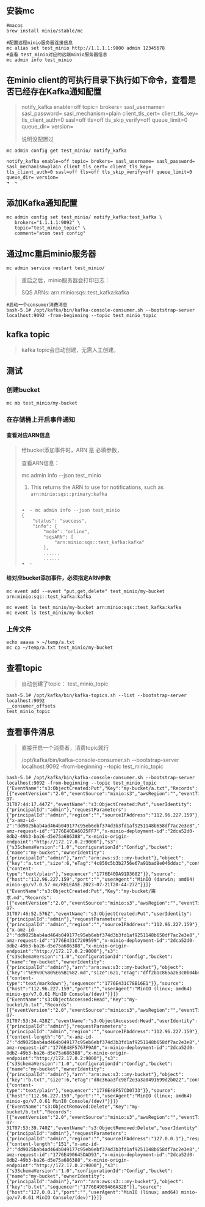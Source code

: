 ## 安装mc

```shell
#macos
brew install minio/stable/mc

#配置远程minio服务器连接信息
mc alias set test_minio http://1.1.1.1:9000 admin 12345678
#查看 test_minio对应的远端minio服务器信息
mc admin info test_minio

```

## 在minio client的可执行目录下执行如下命令，查看是否已经存在Kafka通知配置

> notify_kafka enable=off topic= brokers= sasl_username= sasl_password= sasl_mechanism=plain client_tls_cert= client_tls_key= tls_client_auth=0 sasl=off tls=off tls_skip_verify=off queue_limit=0 queue_dir= version=
>
> 说明没配置过

```shell
mc admin config get test_minio/ notify_kafka

notify_kafka enable=off topic= brokers= sasl_username= sasl_password= sasl_mechanism=plain client_tls_cert= client_tls_key= tls_client_auth=0 sasl=off tls=off tls_skip_verify=off queue_limit=0 queue_dir= version=
➜  ~

```

## 添加Kafka通知配置

```shell
mc admin config set test_minio/ notify_kafka:test_kafka \
   brokers="1.1.1.1:9092" \
   topic="test_minio_topic" \
   comment="atom test config"
```

## 通过mc重启minio服务器

```shell
mc admin service restart test_minio/
```

> 重启之后，minio服务器会打印日志：
>
> SQS ARNs: arn:minio:sqs::test_kafka:kafka

```shell
#启动一个consumer消费消息
bash-5.1# /opt/kafka/bin/kafka-console-consumer.sh --bootstrap-server localhost:9092 -from-beginning --topic test_minio_topic

```

## kafka topic 

> kafka topic会自动创建，无需人工创建。

## 测试

### 创建bucket

```shell
mc mb test_minio/my-bucket
```

### 在存储桶上开启事件通知

#### 查看对应ARN信息

> 给bucket添加事件时，ARN 是 必填参数，
>
> 查看ARN信息：
>
> mc admin info --json test_minio
>
> 1. This returns the ARN to use for notifications, such as `arn:minio:sqs::primary:kafka`
>
> ```shell
> 
> ➜  ~ mc admin info --json test_minio
> {
>     "status": "success",
>     "info": {
>         "mode": "online",
>         "sqsARN": [
>             "arn:minio:sqs::test_kafka:kafka"
>         ],
>         ......
>         ......
> ➜  ~
> ```

#### 给对应bucket添加事件，必须指定ARN参数

```shell
mc event add --event "put,get,delete" test_minio/my-bucket arn:minio:sqs::test_kafka:kafka

mc event ls test_minio/my-bucket arn:minio:sqs::test_kafka:kafka
mc event ls test_minio/my-bucket

```

### 上传文件

```shell
echo aaaaa > ~/temp/a.txt
mc cp ~/temp/a.txt test_minio/my-bucket

```

## 查看topic

> 自动创建了topic： test_minio_topic

```shell
bash-5.1# /opt/kafka/bin/kafka-topics.sh --list --bootstrap-server localhost:9092
__consumer_offsets
test_minio_topic
```

## 查看事件消息

> 直接开启一个消费者，消费topic就行
>
>  /opt/kafka/bin/kafka-console-consumer.sh --bootstrap-server localhost:9092 -from-beginning --topic test_minio_topic

```shell
bash-5.1# /opt/kafka/bin/kafka-console-consumer.sh --bootstrap-server localhost:9092 -from-beginning --topic test_minio_topic
{"EventName":"s3:ObjectCreated:Put","Key":"my-bucket/a.txt","Records":[{"eventVersion":"2.0","eventSource":"minio:s3","awsRegion":"","eventTime":"2023-07-31T07:44:17.447Z","eventName":"s3:ObjectCreated:Put","userIdentity":{"principalId":"admin"},"requestParameters":{"principalId":"admin","region":"","sourceIPAddress":"112.96.227.159"},"responseElements":{"x-amz-id-2":"dd9025bab4ad464b049177c95eb6ebf374d3b3fd1af9251148b658df7ac2e3e8","x-amz-request-id":"1776E40DA6025FF7","x-minio-deployment-id":"2dca52d0-8db2-49b3-ba26-d5e75a686388","x-minio-origin-endpoint":"http://172.17.0.2:9000"},"s3":{"s3SchemaVersion":"1.0","configurationId":"Config","bucket":{"name":"my-bucket","ownerIdentity":{"principalId":"admin"},"arn":"arn:aws:s3:::my-bucket"},"object":{"key":"a.txt","size":6,"eTag":"4c850c5b3b2756e67a91bad8e046ddac","contentType":"text/plain","userMetadata":{"content-type":"text/plain"},"sequencer":"1776E40DA91D3682"}},"source":{"host":"112.96.227.159","port":"","userAgent":"MinIO (darwin; amd64) minio-go/v7.0.57 mc/RELEASE.2023-07-21T20-44-27Z"}}]}
{"EventName":"s3:ObjectCreated:Put","Key":"my-bucket/需求.md","Records":[{"eventVersion":"2.0","eventSource":"minio:s3","awsRegion":"","eventTime":"2023-07-31T07:46:52.576Z","eventName":"s3:ObjectCreated:Put","userIdentity":{"principalId":"admin"},"requestParameters":{"principalId":"admin","region":"","sourceIPAddress":"112.96.227.159"},"responseElements":{"x-amz-id-2":"dd9025bab4ad464b049177c95eb6ebf374d3b3fd1af9251148b658df7ac2e3e8","x-amz-request-id":"1776E431C7209599","x-minio-deployment-id":"2dca52d0-8db2-49b3-ba26-d5e75a686388","x-minio-origin-endpoint":"http://172.17.0.2:9000"},"s3":{"s3SchemaVersion":"1.0","configurationId":"Config","bucket":{"name":"my-bucket","ownerIdentity":{"principalId":"admin"},"arn":"arn:aws:s3:::my-bucket"},"object":{"key":"%E9%9C%80%E6%B1%82.md","size":621,"eTag":"dff2b1c865a263c0b04becac72f698f9","contentType":"text/markdown","userMetadata":{"content-type":"text/markdown"},"sequencer":"1776E431C78B16E1"}},"source":{"host":"112.96.227.159","port":"","userAgent":"MinIO (linux; amd64) minio-go/v7.0.61 MinIO Console/(dev)"}}]}
{"EventName":"s3:ObjectAccessed:Head","Key":"my-bucket/b.txt","Records":[{"eventVersion":"2.0","eventSource":"minio:s3","awsRegion":"","eventTime":"2023-07-31T07:53:34.428Z","eventName":"s3:ObjectAccessed:Head","userIdentity":{"principalId":"admin"},"requestParameters":{"principalId":"admin","region":"","sourceIPAddress":"112.96.227.159"},"responseElements":{"content-length":"6","x-amz-id-2":"dd9025bab4ad464b049177c95eb6ebf374d3b3fd1af9251148b658df7ac2e3e8","x-amz-request-id":"1776E48F5767F9A0","x-minio-deployment-id":"2dca52d0-8db2-49b3-ba26-d5e75a686388","x-minio-origin-endpoint":"http://172.17.0.2:9000"},"s3":{"s3SchemaVersion":"1.0","configurationId":"Config","bucket":{"name":"my-bucket","ownerIdentity":{"principalId":"admin"},"arn":"arn:aws:s3:::my-bucket"},"object":{"key":"b.txt","size":6,"eTag":"d8c36aa3fc98f2e3a3a0491699d2b022","contentType":"text/plain","userMetadata":{"content-type":"text/plain"},"sequencer":"1776E48F57CD0733"}},"source":{"host":"112.96.227.159","port":"","userAgent":"MinIO (linux; amd64) minio-go/v7.0.61 MinIO Console/(dev)"}}]}
{"EventName":"s3:ObjectRemoved:Delete","Key":"my-bucket/b.txt","Records":[{"eventVersion":"2.0","eventSource":"minio:s3","awsRegion":"","eventTime":"2023-07-31T07:53:39.740Z","eventName":"s3:ObjectRemoved:Delete","userIdentity":{"principalId":"admin"},"requestParameters":{"principalId":"admin","region":"","sourceIPAddress":"127.0.0.1"},"responseElements":{"content-length":"151","x-amz-id-2":"dd9025bab4ad464b049177c95eb6ebf374d3b3fd1af9251148b658df7ac2e3e8","x-amz-request-id":"1776E490645DAD93","x-minio-deployment-id":"2dca52d0-8db2-49b3-ba26-d5e75a686388","x-minio-origin-endpoint":"http://172.17.0.2:9000"},"s3":{"s3SchemaVersion":"1.0","configurationId":"Config","bucket":{"name":"my-bucket","ownerIdentity":{"principalId":"admin"},"arn":"arn:aws:s3:::my-bucket"},"object":{"key":"b.txt","sequencer":"1776E4909466A32B"}},"source":{"host":"127.0.0.1","port":"","userAgent":"MinIO (linux; amd64) minio-go/v7.0.61 MinIO Console/(dev)"}}]}

```

